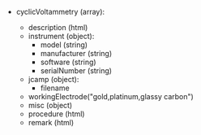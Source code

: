 - cyclicVoltammetry (array<object>):
  - description (html)
  - instrument (object):
    - model (string)
    - manufacturer (string)
    - software (string)
    - serialNumber (string)
  - jcamp (object):
    - filename
  - workingElectrode("gold,platinum,glassy carbon")
  - misc (object)
  - procedure (html)
  - remark (html) 
